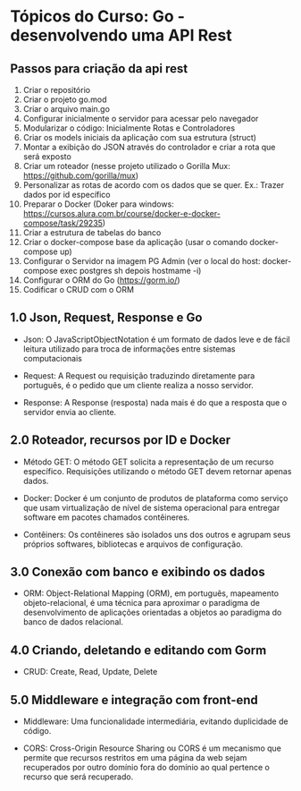 # Tópicos do Curso: Go - desenvolvendo uma API Rest

## Passos para criação da api rest

1. Criar o repositório
2. Criar o projeto go.mod
3. Criar o arquivo main.go
4. Configurar inicialmente o servidor para acessar pelo navegador
5. Modularizar o código: Inicialmente Rotas e Controladores
6. Criar os models iniciais da aplicação com sua estrutura (struct)
7. Montar a exibição do JSON através do controlador e criar a rota que será exposto
8. Criar um roteador (nesse projeto utilizado o Gorilla Mux: https://github.com/gorilla/mux)
9. Personalizar as rotas de acordo com os dados que se quer. Ex.: Trazer dados por id específico
10. Preparar o Docker (Doker para windows: https://cursos.alura.com.br/course/docker-e-docker-compose/task/29235)
11. Criar a estrutura de tabelas do banco
12. Criar o docker-compose base da aplicação (usar o comando docker-compose up)
13. Configurar o Servidor na imagem PG Admin (ver o local do host: docker-compose exec postgres sh depois hostmame -i)
14. Configurar o ORM do Go (https://gorm.io/)
15. Codificar o CRUD com o ORM

## 1.0 Json, Request, Response e Go

- Json: O JavaScriptObjectNotation é um formato de dados leve e de fácil leitura utilizado para troca de informações entre sistemas computacionais

- Request: A Request ou requisição traduzindo diretamente para português, é o pedido que um cliente realiza a nosso servidor.

- Response: A Response (resposta) nada mais é do que a resposta que o servidor envia ao cliente.

## 2.0 Roteador, recursos por ID e Docker

- Método GET: O método GET solicita a representação de um recurso específico. Requisições utilizando o método GET devem retornar apenas dados.

- Docker: Docker é um conjunto de produtos de plataforma como serviço que usam virtualização de nível de sistema operacional para entregar software em pacotes chamados contêineres. 

- Contêiners: Os contêineres são isolados uns dos outros e agrupam seus próprios softwares, bibliotecas e arquivos de configuração.

## 3.0 Conexão com banco e exibindo os dados

- ORM: Object-Relational Mapping (ORM), em português, mapeamento objeto-relacional, é uma técnica para aproximar o paradigma de desenvolvimento de aplicações orientadas a objetos ao paradigma do banco de dados relacional.

## 4.0 Criando, deletando e editando com Gorm

- CRUD: Create, Read, Update, Delete

## 5.0 Middleware e integração com front-end

- Middleware: Uma funcionalidade intermediária, evitando duplicidade de código.

- CORS: Cross-Origin Resource Sharing ou CORS é um mecanismo que permite que recursos restritos em uma página da web sejam recuperados por outro domínio fora do domínio ao qual pertence o recurso que será recuperado.
